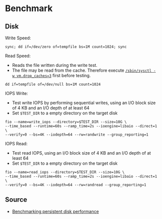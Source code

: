 # Benchmark

## Disk

Write Speed:

```shell
sync; dd if=/dev/zero of=tempfile bs=1M count=1024; sync
```

Read Speed:

* Reads the file written during the write test.
* The file may be read from the cache. Therefore execute [`/sbin/sysctl -w vm.drop_caches=3`](https://www.kernel.org/doc/Documentation/sysctl/vm.txt) first before testing.

```
dd if=tempfile of=/dev/null bs=1M count=1024
```

IOPS Write:

* Test write IOPS by performing sequential writes, using an I/O block size of 4 KB and an I/O depth of at least 64
* Set `$TEST_DIR` to a empty directory on the target disk

```shell
fio --name=write_iops --directory=$TEST_DIR --size=10G \
--time_based --runtime=60s --ramp_time=2s --ioengine=libaio --direct=1 \
--verify=0 --bs=4K --iodepth=64 --rw=randwrite --group_reporting=1
```

IOPS Read:

* Test read IOPS, using an I/O block size of 4 KB and an I/O depth of at least 64
* Set `$TEST_DIR` to a empty directory on the target disk

```shell
fio --name=read_iops --directory=$TEST_DIR --size=10G \
--time_based --runtime=60s --ramp_time=2s --ioengine=libaio --direct=1 \
--verify=0 --bs=4K --iodepth=64 --rw=randread --group_reporting=1
```

## Source

* [Benchmarking persistent disk performance](https://cloud.google.com/compute/docs/disks/benchmarking-pd-performance)
